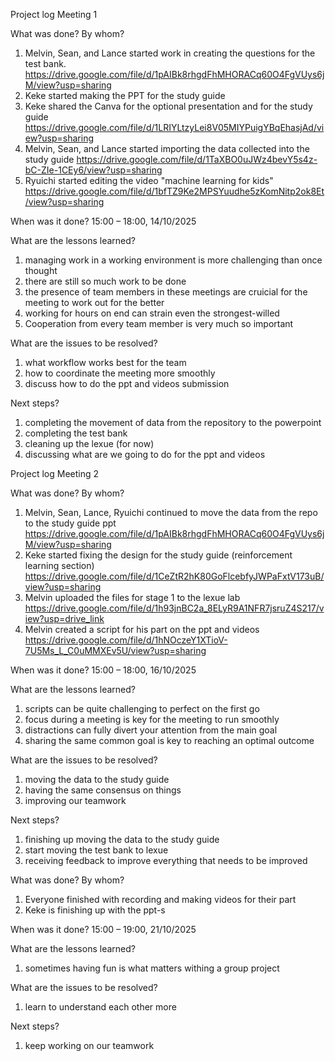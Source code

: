 Project log Meeting 1 
 
 What was done? By whom?
1. Melvin, Sean, and Lance started work in creating the questions for the test bank.
https://drive.google.com/file/d/1pAIBk8rhgdFhMHORACq60O4FgVUys6jM/view?usp=sharing
2. Keke started making the PPT for the study guide
3. Keke shared the Canva for the optional presentation and for the study guide
https://drive.google.com/file/d/1LRIYLtzyLei8V05MIYPuigYBqEhasjAd/view?usp=sharing
4. Melvin, Sean, and Lance started importing the data collected into the study guide
https://drive.google.com/file/d/1TaXBO0uJWz4bevY5s4z-bC-ZIe-1CEy6/view?usp=sharing
5. Ryuichi started editing the video "machine learning for kids"
https://drive.google.com/file/d/1bfTZ9Ke2MPSYuudhe5zKomNitp2ok8Et/view?usp=sharing

 When was it done?
15:00 – 18:00, 14/10/2025 

 What are the lessons learned?
1. managing work in a working environment is more challenging than once thought
2. there are still so much work to be done
3. the presence of team members in these meetings are cruicial for the meeting to work out for the better
4. working for hours on end can strain even the strongest-willed
5. Cooperation from every team member is very much so important

 What are the issues to be resolved?
1. what workflow works best for the team
2. how to coordinate the meeting more smoothly
3. discuss how to do the ppt and videos submission

 Next steps?
1. completing the movement of data from the repository to the powerpoint
2. completing the test bank
3. cleaning up the lexue (for now)
4. discussing what are we going to do for the ppt and videos


Project log Meeting 2

 What was done? By whom?
1. Melvin, Sean, Lance, Ryuichi continued to move the data from the repo to the study guide ppt
https://drive.google.com/file/d/1pAIBk8rhgdFhMHORACq60O4FgVUys6jM/view?usp=sharing
2. Keke started fixing the design for the study guide (reinforcement learning section)
https://drive.google.com/file/d/1CeZtR2hK80GoFlcebfyJWPaFxtV173uB/view?usp=sharing
3. Melvin uploaded the files for stage 1 to the lexue lab
https://drive.google.com/file/d/1h93jnBC2a_8ELyR9A1NFR7jsruZ4S217/view?usp=drive_link
4. Melvin created a script for his part on the ppt and videos
https://drive.google.com/file/d/1hNOczeY1XTioV-7U5Ms_L_C0uMMXEv5U/view?usp=sharing

 When was it done?
15:00 – 18:00, 16/10/2025

 What are the lessons learned?
1. scripts can be quite challenging to perfect on the first go
2. focus during a meeting is key for the meeting to run smoothly
3. distractions can fully divert your attention from the main goal
4. sharing the same common goal is key to reaching an optimal outcome

 What are the issues to be resolved?
 1. moving the data to the study guide
 2. having the same consensus on things
 3. improving our teamwork

 Next steps?
 1. finishing up moving the data to the study guide
 2. start moving the test bank to lexue
 3. receiving feedback to improve everything that needs to be improved

 What was done? By whom?
 1. Everyone finished with recording and making videos for their part
 2. Keke is finishing up with the ppt-s
 
 When was it done?
 15:00 – 19:00, 21/10/2025

 What are the lessons learned? 
 1. sometimes having fun is what matters withing a group project

 What are the issues to be resolved?
 1. learn to understand each other more

 Next steps?
 1. keep working on our teamwork